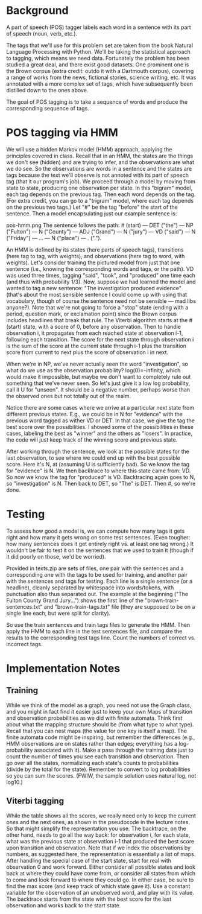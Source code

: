 # Background
A part of speech (POS) tagger labels each word in a sentence with its part of speech (noun, verb, etc.). 

The tags that we'll use for this problem set are taken from the book Natural Language Processing with Python.
We'll be taking the statistical approach to tagging, which means we need data. Fortunately the problem has been studied a great deal, and there exist good datasets. One prominent one is the Brown corpus (extra credit: outdo it with a Dartmouth corpus), covering a range of works from the news, fictional stories, science writing, etc. It was annotated with a more complex set of tags, which have subsequently been distilled down to the ones above.

The goal of POS tagging is to take a sequence of words and produce the corresponding sequence of tags.

# POS tagging via HMM
We will use a hidden Markov model (HMM) approach, applying the principles covered in class. Recall that in an HMM, the states are the things we don't see (hidden) and are trying to infer, and the observations are what we do see. So the observations are words in a sentence and the states are tags because the text we'll observe is not annoted with its part of speech tag (that it our program's job). We proceed through a model by moving from state to state, producing one observation per state. In this "bigram" model, each tag depends on the previous tag. Then each word depends on the tag. (For extra credit, you can go to a "trigram" model, where each tag depends on the previous two tags.) Let "#" be the tag "before" the start of the sentence. Then a model encapsulating just our example sentence is:

pos-hmm.png
The sentence follows the path: # (start) — DET ("the") — NP ("Fulton") — N ("County") — ADJ ("Grand") — N ("jury") — VD ("said") — N ("Friday") — ... — N ("place") — . (".").

An HMM is defined by its states (here parts of speech tags), transitions (here tag to tag, with weights), and observations (here tag to word, with weights). Let's consider training the pictured model from just that one sentence (i.e., knowing the corresponding words and tags, or the path). VD was used three times, tagging "said", "took", and "produced" one time each (and thus with probability 1/3). 
Now, suppose we had learned the model and wanted to tag a new sentence: "The investigation produced evidence" (that's about the most sensible sentence I could come up with using that vocabulary, though of course the sentence need not be sensible — mad libs anyone?). Note that we're not going to force a "stop" state (ending with a period, question mark, or exclamation point) since the Brown corpus includes headlines that break that rule. The Viterbi algorithm starts at the # (start) state, with a score of 0, before any observation. Then to handle observation i, it propagates from each reached state at observation i-1, following each transition. The score for the next state through observation i is the sum of the score at the current state through i-1 plus the transition score from current to next plus the score of observation i in next.

When we're in NP, we've never actually seen the word "investigation", so what do we use as the observation probability? log(0)=-infinity, which would make it impossible, but maybe we don't want to completely rule out something that we've never seen. So let's just give it a low log probability, call it U for "unseen". It should be a negative number, perhaps worse than the observed ones but not totally out of the realm.

Notice there are some cases where we arrive at a particular next state from different previous states. E.g., we could be in N for "evidence" with the previous word tagged as wither VD or DET. In that case, we give the tag the best score over the possibilities. I showed some of the possibilities in these cases, labeling the best as "winner" and the others as "losers". In practice, the code will just keep track of the winning score and previous state.

After working through the sentence, we look at the possible states for the last observation, to see where we could end up with the best possible score. Here it's N, at (assuming U is sufficiently bad). So we know the tag for "evidence" is N. We then backtrace to where this state came from: VD. So now we know the tag for "produced" is VD. Backtracing again goes to N, so "investigation" is N. Then back to DET, so "The" is DET. Then #, so we're done.

# Testing
To assess how good a model is, we can compute how many tags it gets right and how many it gets wrong on some test sentences. (Even tougher: how many sentences does it get entirely right vs. at least one tag wrong.) It wouldn't be fair to test it on the sentences that we used to train it (though if it did poorly on those, we'd be worried).

Provided in texts.zip are sets of files, one pair with the sentences and a corresponding one with the tags to be used for training, and another pair with the sentences and tags for testing. Each line is a single sentence (or a headline), cleanly separated by whitespace into words/tokens, with punctuation also thus separated out. The example at the beginning ("The Fulton County Grand Jury...") shows the first line of the "brown-train-sentences.txt" and "brown-train-tags.txt" file (they are supposed to be on a single line each, but were split for clarity).

So use the train sentences and train tags files to generate the HMM. Then apply the HMM to each line in the test sentences file, and compare the results to the corresponding test tags line. Count the numbers of correct vs. incorrect tags.

# Implementation Notes
## Training
While we think of the model as a graph, you need not use the Graph class, and you might in fact find it easier just to keep your own Maps of transition and observation probabilities as we did with finite automata. Think first about what the mapping structure should be (from what type to what type). Recall that you can nest maps (the value for one key is itself a map). The finite automata code might be inspiring, but remember the differences (e.g., HMM observations are on states rather than edges; everything has a log-probability associated with it).
Make a pass through the training data just to count the number of times you see each transition and observation. Then go over all the states, normalizing each state's counts to probabilities (divide by the total for the state). Remember to convert to log probabilities so you can sum the scores. (FWIW, the sample solution uses natural log, not log10.)
## Viterbi tagging
While the table shows all the scores, we really need only to keep the current ones and the next ones, as shown in the pseudocode in the lecture notes. So that might simplify the representation you use.
The backtrace, on the other hand, needs to go all the way back: for observation i, for each state, what was the previous state at observation i-1 that produced the best score upon transition and observation. Note that if we index the observations by numbers, as suggested here, the representation is essentially a list of maps.
After handling the special case of the start state, start for real with observation 0 and work forward. Either consider all possible states and look back at where they could have come from, or consider all states from which to come and look forward to where they could go. In either case, be sure to find the max score (and keep track of which state gave it).
Use a constant variable for the observation of an unobserved word, and play with its value.
The backtrace starts from the state with the best score for the last observation and works back to the start state.
